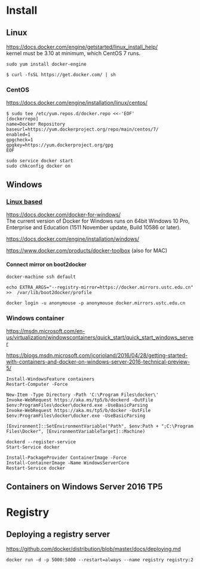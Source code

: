 # Install
## Linux
https://docs.docker.com/engine/getstarted/linux_install_help/  
kernel must be 3.10 at minimum, which CentOS 7 runs.
```
sudo yum install docker-engine

$ curl -fsSL https://get.docker.com/ | sh
```
### CentOS
https://docs.docker.com/engine/installation/linux/centos/

```
$ sudo tee /etc/yum.repos.d/docker.repo <<-'EOF'
[dockerrepo]
name=Docker Repository
baseurl=https://yum.dockerproject.org/repo/main/centos/7/
enabled=1
gpgcheck=1
gpgkey=https://yum.dockerproject.org/gpg
EOF

sudo service docker start
sudo chkconfig docker on
```

## Windows 
### [Linux based](boot2docker.io)
https://docs.docker.com/docker-for-windows/  
The current version of Docker for Windows runs on 64bit Windows 10 Pro, Enterprise and Education (1511 November update, Build 10586 or later). 

https://docs.docker.com/engine/installation/windows/

https://www.docker.com/products/docker-toolbox  (also for MAC)

#### Connect mirror on boot2docker
```
docker-machine ssh default 

echo EXTRA_ARGS="--registry-mirror=https://docker.mirrors.ustc.edu.cn"  >>  /var/lib/boot2docker/profile

docker login -u anonymouse -p anonymouse docker.mirrors.ustc.edu.cn 

```

### Windows container
https://msdn.microsoft.com/en-us/virtualization/windowscontainers/quick_start/quick_start_windows_server  

https://blogs.msdn.microsoft.com/jcorioland/2016/04/28/getting-started-with-containers-and-docker-on-windows-server-2016-technical-preview-5/  

```
Install-WindowsFeature containers
Restart-Computer -Force

New-Item -Type Directory -Path 'C:\Program Files\docker\'
Invoke-WebRequest https://aka.ms/tp5/b/dockerd -OutFile $env:ProgramFiles\docker\dockerd.exe -UseBasicParsing
Invoke-WebRequest https://aka.ms/tp5/b/docker -OutFile $env:ProgramFiles\docker\docker.exe -UseBasicParsing

[Environment]::SetEnvironmentVariable("Path", $env:Path + ";C:\Program Files\Docker", [EnvironmentVariableTarget]::Machine)

dockerd --register-service
Start-Service docker

Install-PackageProvider ContainerImage -Force
Install-ContainerImage -Name WindowsServerCore
Restart-Service docker
```

## Containers on Windows Server 2016 TP5


# Registry
## Deploying a registry server
https://github.com/docker/distribution/blob/master/docs/deploying.md  
```
docker run -d -p 5000:5000 --restart=always --name registry registry:2
```
